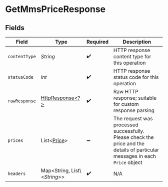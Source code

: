 # GetMmsPriceResponse


## Fields

| Field                                                                                                                        | Type                                                                                                                         | Required                                                                                                                     | Description                                                                                                                  |
| ---------------------------------------------------------------------------------------------------------------------------- | ---------------------------------------------------------------------------------------------------------------------------- | ---------------------------------------------------------------------------------------------------------------------------- | ---------------------------------------------------------------------------------------------------------------------------- |
| `contentType`                                                                                                                | *String*                                                                                                                     | :heavy_check_mark:                                                                                                           | HTTP response content type for this operation                                                                                |
| `statusCode`                                                                                                                 | *int*                                                                                                                        | :heavy_check_mark:                                                                                                           | HTTP response status code for this operation                                                                                 |
| `rawResponse`                                                                                                                | [HttpResponse\<?>](https://docs.oracle.com/en/java/javase/11/docs/api/java.net.http/java/net/http/HttpResponse.html)         | :heavy_check_mark:                                                                                                           | Raw HTTP response; suitable for custom response parsing                                                                      |
| `prices`                                                                                                                     | List\<[Price](../../models/components/Price.md)>                                                                             | :heavy_minus_sign:                                                                                                           | The request was processed successfully. Please check the price and the details of particular messages in each `Price` object |
| `headers`                                                                                                                    | Map\<String, List\\<*String*>>                                                                                               | :heavy_check_mark:                                                                                                           | N/A                                                                                                                          |